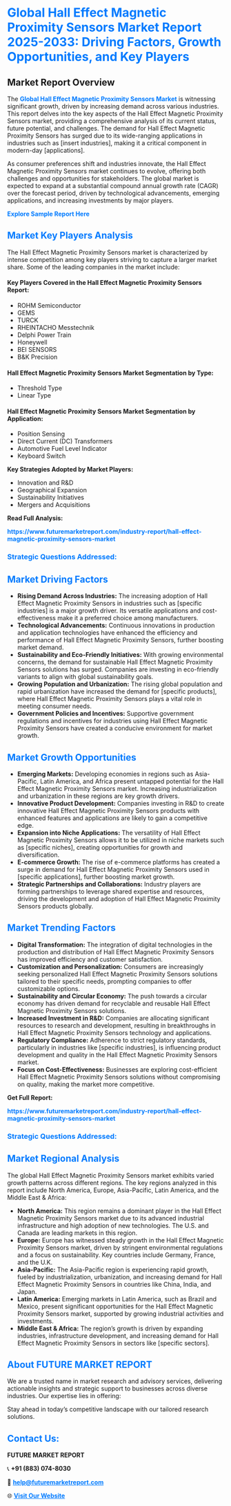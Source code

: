 <h1 style="color: #007BFF;">Global Hall Effect Magnetic Proximity Sensors Market Report 2025-2033: Driving Factors, Growth Opportunities, and Key Players</h1>

<section id="overview">
<h2>Market Report Overview</h2>
<p>The <a href="https://www.futuremarketreport.com/industry-report/hall-effect-magnetic-proximity-sensors-market" style="color: #007BFF; text-decoration: none;"><strong>Global Hall Effect Magnetic Proximity Sensors Market</strong></a> is witnessing significant growth, driven by increasing demand across various industries. This report delves into the key aspects of the Hall Effect Magnetic Proximity Sensors market, providing a comprehensive analysis of its current status, future potential, and challenges. The demand for Hall Effect Magnetic Proximity Sensors has surged due to its wide-ranging applications in industries such as [insert industries], making it a critical component in modern-day [applications].</p>
<p>As consumer preferences shift and industries innovate, the Hall Effect Magnetic Proximity Sensors market continues to evolve, offering both challenges and opportunities for stakeholders. The global market is expected to expand at a substantial compound annual growth rate (CAGR) over the forecast period, driven by technological advancements, emerging applications, and increasing investments by major players.</p>
</section>

<section id="overview">
<p><a href="https://www.futuremarketreport.com/request-sample/reportId=81900" style="color: #007BFF; text-decoration: none;"><strong>Explore Sample Report Here</strong></a></p>
</section>

<section id="key-players">
<h2 style="color: #007BFF;">Market Key Players Analysis</h2>
<p>The Hall Effect Magnetic Proximity Sensors market is characterized by intense competition among key players striving to capture a larger market share. Some of the leading companies in the market include:</p>
<h4>Key Players Covered in the Hall Effect Magnetic Proximity Sensors Report:</h4>
<ul><li>ROHM Semiconductor</li><li>GEMS</li><li>TURCK</li><li>RHEINTACHO Messtechnik</li><li>Delphi Power Train</li><li>Honeywell</li><li>BEI SENSORS</li><li>B&amp;K Precision</li></ul>
<h4>Hall Effect Magnetic Proximity Sensors Market Segmentation by Type:</h4>
<ul><li>Threshold Type</li><li>Linear Type</li></ul>

<h4>Hall Effect Magnetic Proximity Sensors Market Segmentation by Application:</h4>
<ul><li>Position Sensing</li><li>Direct Current (DC) Transformers</li><li>Automotive Fuel Level Indicator</li><li>Keyboard Switch</li></ul>
<p><strong>Key Strategies Adopted by Market Players:</strong></p>
<ul>
<li>Innovation and R&D</li>
<li>Geographical Expansion</li>
<li>Sustainability Initiatives</li>
<li>Mergers and Acquisitions</li>
</ul>
</section>

<section>
<p><strong>Read Full Analysis: </strong></p><a href="https://www.futuremarketreport.com/industry-report/hall-effect-magnetic-proximity-sensors-market" style="color: #007BFF; text-decoration: none;"><strong>https://www.futuremarketreport.com/industry-report/hall-effect-magnetic-proximity-sensors-market</strong></a>
<h3 style="color: #007BFF;">Strategic Questions Addressed:</h3>
</section>

<section id="driving-factors">
<h2 style="color: #007BFF;">Market Driving Factors</h2>
<ul>
<li><strong>Rising Demand Across Industries:</strong> The increasing adoption of Hall Effect Magnetic Proximity Sensors in industries such as [specific industries] is a major growth driver. Its versatile applications and cost-effectiveness make it a preferred choice among manufacturers.</li>
<li><strong>Technological Advancements:</strong> Continuous innovations in production and application technologies have enhanced the efficiency and performance of Hall Effect Magnetic Proximity Sensors, further boosting market demand.</li>
<li><strong>Sustainability and Eco-Friendly Initiatives:</strong> With growing environmental concerns, the demand for sustainable Hall Effect Magnetic Proximity Sensors solutions has surged. Companies are investing in eco-friendly variants to align with global sustainability goals.</li>
<li><strong>Growing Population and Urbanization:</strong> The rising global population and rapid urbanization have increased the demand for [specific products], where Hall Effect Magnetic Proximity Sensors plays a vital role in meeting consumer needs.</li>
<li><strong>Government Policies and Incentives:</strong> Supportive government regulations and incentives for industries using Hall Effect Magnetic Proximity Sensors have created a conducive environment for market growth.</li>
</ul>
</section>

<section id="growth-opportunities">
<h2 style="color: #007BFF;">Market Growth Opportunities</h2>
<ul>
<li><strong>Emerging Markets:</strong> Developing economies in regions such as Asia-Pacific, Latin America, and Africa present untapped potential for the Hall Effect Magnetic Proximity Sensors market. Increasing industrialization and urbanization in these regions are key growth drivers.</li>
<li><strong>Innovative Product Development:</strong> Companies investing in R&D to create innovative Hall Effect Magnetic Proximity Sensors products with enhanced features and applications are likely to gain a competitive edge.</li>
<li><strong>Expansion into Niche Applications:</strong> The versatility of Hall Effect Magnetic Proximity Sensors allows it to be utilized in niche markets such as [specific niches], creating opportunities for growth and diversification.</li>
<li><strong>E-commerce Growth:</strong> The rise of e-commerce platforms has created a surge in demand for Hall Effect Magnetic Proximity Sensors used in [specific applications], further boosting market growth.</li>
<li><strong>Strategic Partnerships and Collaborations:</strong> Industry players are forming partnerships to leverage shared expertise and resources, driving the development and adoption of Hall Effect Magnetic Proximity Sensors products globally.</li>
</ul>
</section>

<section id="trending-factors">
<h2 style="color: #007BFF;">Market Trending Factors</h2>
<ul>
<li><strong>Digital Transformation:</strong> The integration of digital technologies in the production and distribution of Hall Effect Magnetic Proximity Sensors has improved efficiency and customer satisfaction.</li>
<li><strong>Customization and Personalization:</strong> Consumers are increasingly seeking personalized Hall Effect Magnetic Proximity Sensors solutions tailored to their specific needs, prompting companies to offer customizable options.</li>
<li><strong>Sustainability and Circular Economy:</strong> The push towards a circular economy has driven demand for recyclable and reusable Hall Effect Magnetic Proximity Sensors solutions.</li>
<li><strong>Increased Investment in R&D:</strong> Companies are allocating significant resources to research and development, resulting in breakthroughs in Hall Effect Magnetic Proximity Sensors technology and applications.</li>
<li><strong>Regulatory Compliance:</strong> Adherence to strict regulatory standards, particularly in industries like [specific industries], is influencing product development and quality in the Hall Effect Magnetic Proximity Sensors market.</li>
<li><strong>Focus on Cost-Effectiveness:</strong> Businesses are exploring cost-efficient Hall Effect Magnetic Proximity Sensors solutions without compromising on quality, making the market more competitive.</li>
</ul>
</section>

<section>
<p><strong>Get Full Report: </strong></p><a href="https://www.futuremarketreport.com/industry-report/hall-effect-magnetic-proximity-sensors-market" style="color: #007BFF; text-decoration: none;"><strong>https://www.futuremarketreport.com/industry-report/hall-effect-magnetic-proximity-sensors-market</strong></a>
<h3 style="color: #007BFF;">Strategic Questions Addressed:</h3>
</section>


<section id="regional-analysis">
<h2 style="color: #007BFF;">Market Regional Analysis</h2>
<p>The global Hall Effect Magnetic Proximity Sensors market exhibits varied growth patterns across different regions. The key regions analyzed in this report include North America, Europe, Asia-Pacific, Latin America, and the Middle East & Africa:</p>
<ul>
<li><strong>North America:</strong> This region remains a dominant player in the Hall Effect Magnetic Proximity Sensors market due to its advanced industrial infrastructure and high adoption of new technologies. The U.S. and Canada are leading markets in this region.</li>
<li><strong>Europe:</strong> Europe has witnessed steady growth in the Hall Effect Magnetic Proximity Sensors market, driven by stringent environmental regulations and a focus on sustainability. Key countries include Germany, France, and the U.K.</li>
<li><strong>Asia-Pacific:</strong> The Asia-Pacific region is experiencing rapid growth, fueled by industrialization, urbanization, and increasing demand for Hall Effect Magnetic Proximity Sensors in countries like China, India, and Japan.</li>
<li><strong>Latin America:</strong> Emerging markets in Latin America, such as Brazil and Mexico, present significant opportunities for the Hall Effect Magnetic Proximity Sensors market, supported by growing industrial activities and investments.</li>
<li><strong>Middle East & Africa:</strong> The region’s growth is driven by expanding industries, infrastructure development, and increasing demand for Hall Effect Magnetic Proximity Sensors in sectors like [specific sectors].</li>
</ul>
</section>

<footer>
<h2 style="color: #007BFF;">About FUTURE MARKET REPORT</h2>
<p>We are a trusted name in market research and advisory services, delivering actionable insights and strategic support to businesses across diverse industries. Our expertise lies in offering:</p>

<p>Stay ahead in today’s competitive landscape with our tailored research solutions.</p>

<h2 style="color: #007BFF;">Contact Us:</h2>
<p><strong>FUTURE MARKET REPORT</strong></p>
<p>📞 <strong>+91 (883) 074-8030</strong></p>
<p>📧 <strong><a href="mailto:help@futuremarketreport.com" style="color: #007BFF;">help@futuremarketreport.com</a></strong></p>
<p>🌐 <strong><a href="https://www.futuremarketreport.com/" style="color: #007BFF;">Visit Our Website</a></strong></p>
</footer>